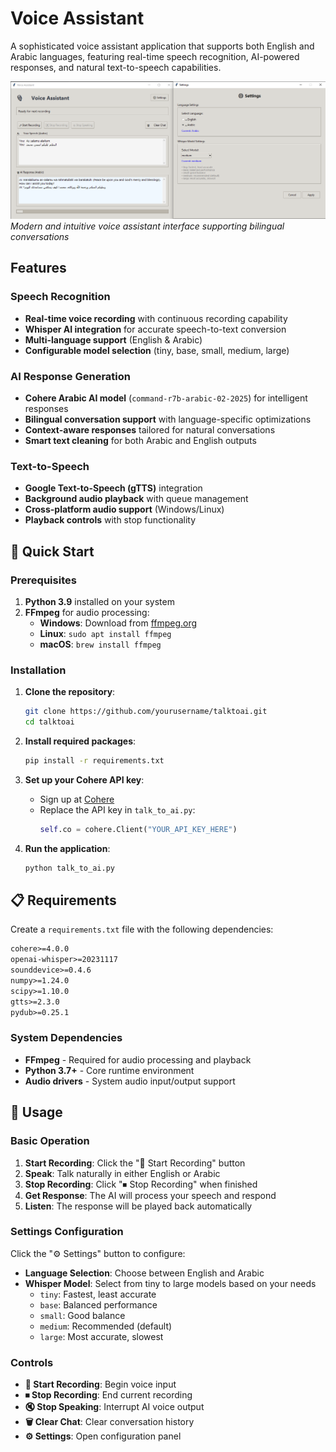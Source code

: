 # Voice Assistant

A sophisticated voice assistant application that supports both English and Arabic languages, featuring real-time speech recognition, AI-powered responses, and natural text-to-speech capabilities.

![Voice-Assistant](Program.png)
*Modern and intuitive voice assistant interface supporting bilingual conversations*

##  Features

###  **Speech Recognition**
- **Real-time voice recording** with continuous recording capability
- **Whisper AI integration** for accurate speech-to-text conversion
- **Multi-language support** (English & Arabic)
- **Configurable model selection** (tiny, base, small, medium, large)

###  **AI Response Generation**
- **Cohere Arabic AI model** (`command-r7b-arabic-02-2025`) for intelligent responses
- **Bilingual conversation support** with language-specific optimizations
- **Context-aware responses** tailored for natural conversations
- **Smart text cleaning** for both Arabic and English outputs

###  **Text-to-Speech**
- **Google Text-to-Speech (gTTS)** integration
- **Background audio playback** with queue management
- **Cross-platform audio support** (Windows/Linux)
- **Playback controls** with stop functionality

## 🚀 Quick Start

### Prerequisites

1. **Python 3.9** installed on your system
2. **FFmpeg** for audio processing:
   - **Windows**: Download from [ffmpeg.org](https://ffmpeg.org/download.html)
   - **Linux**: `sudo apt install ffmpeg`
   - **macOS**: `brew install ffmpeg`

### Installation

1. **Clone the repository**:
   ```bash
   git clone https://github.com/yourusername/talktoai.git
   cd talktoai
   ```

2. **Install required packages**:
   ```bash
   pip install -r requirements.txt
   ```

3. **Set up your Cohere API key**:
   - Sign up at [Cohere](https://cohere.ai/)
   - Replace the API key in `talk_to_ai.py`:
     ```python
     self.co = cohere.Client("YOUR_API_KEY_HERE")
     ```

4. **Run the application**:
   ```bash
   python talk_to_ai.py
   ```

## 📋 Requirements

Create a `requirements.txt` file with the following dependencies:

```txt
cohere>=4.0.0
openai-whisper>=20231117
sounddevice>=0.4.6
numpy>=1.24.0
scipy>=1.10.0
gtts>=2.3.0
pydub>=0.25.1
```

### System Dependencies

- **FFmpeg** - Required for audio processing and playback
- **Python 3.7+** - Core runtime environment
- **Audio drivers** - System audio input/output support

## 🎯 Usage

### Basic Operation

1. **Start Recording**: Click the "🎤 Start Recording" button
2. **Speak**: Talk naturally in either English or Arabic
3. **Stop Recording**: Click "⏹ Stop Recording" when finished
4. **Get Response**: The AI will process your speech and respond
5. **Listen**: The response will be played back automatically

### Settings Configuration

Click the "⚙️ Settings" button to configure:

- **Language Selection**: Choose between English and Arabic
- **Whisper Model**: Select from tiny to large models based on your needs
  - `tiny`: Fastest, least accurate
  - `base`: Balanced performance
  - `small`: Good balance
  - `medium`: Recommended (default)
  - `large`: Most accurate, slowest

### Controls

- **🎤 Start Recording**: Begin voice input
- **⏹ Stop Recording**: End current recording
- **🔇 Stop Speaking**: Interrupt AI voice output
- **🗑️ Clear Chat**: Clear conversation history
- **⚙️ Settings**: Open configuration panel

